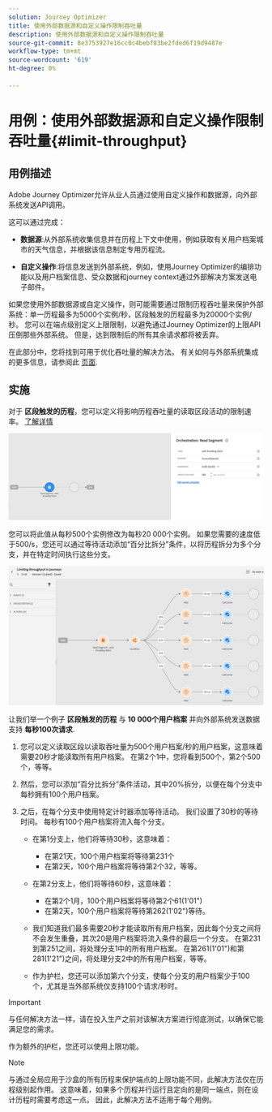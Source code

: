 ```yaml
---
solution: Journey Optimizer
title: 使用外部数据源和自定义操作限制吞吐量
description: 使用外部数据源和自定义操作限制吞吐量
source-git-commit: 8e3753927e16cc0c4bebf83be2fded6f19d9487e
workflow-type: tm+mt
source-wordcount: '619'
ht-degree: 0%

---
```



# 用例：使用外部数据源和自定义操作限制吞吐量{#limit-throughput}

## 用例描述

Adobe Journey Optimizer允许从业人员通过使用自定义操作和数据源，向外部系统发送API调用。

这可以通过完成：

* **数据源**:从外部系统收集信息并在历程上下文中使用，例如获取有关用户档案城市的天气信息，并根据该信息制定专用历程流。

* **自定义操作**:将信息发送到外部系统，例如，使用Journey Optimizer的编排功能以及用户档案信息、受众数据和journey context通过外部解决方案发送电子邮件。

如果您使用外部数据源或自定义操作，则可能需要通过限制历程吞吐量来保护外部系统：单一历程最多为5000个实例/秒，区段触发的历程最多为20000个实例/秒。 您可以在端点级别定义上限限制，以避免通过Journey Optimizer的上限API压倒那些外部系统。 但是，达到限制后的所有其余请求都将被丢弃。

在此部分中，您将找到可用于优化吞吐量的解决方法。 有关如何与外部系统集成的更多信息，请参阅此 [页面](../configuration/external-systems.md).

## 实施

对于 **区段触发的历程**，您可以定义将影响历程吞吐量的读取区段活动的限制速率。  [了解详情](../building-journeys/read-segment.md)

![](assets/limit-throughput-1.png)

您可以将此值从每秒500个实例修改为每秒20 000个实例。 如果您需要的速度低于500/s，您还可以通过等待活动添加“百分比拆分”条件，以将历程拆分为多个分支，并在特定时间执行这些分支。

![](assets/limit-throughput-2.png)

让我们举一个例子 **区段触发的历程** 与 **10 000个用户档案** 并向外部系统发送数据支持 **每秒100次请求**.

1. 您可以定义读取区段以读取吞吐量为500个用户档案/秒的用户档案，这意味着需要20秒才能读取所有用户档案。 在第2个1中，您将看到500个，第2个500个，等等。

1. 然后，您可以添加“百分比拆分”条件活动，其中20%拆分，以便在每个分支中每秒拥有100个用户档案。

1. 之后，在每个分支中使用特定计时器添加等待活动。 我们设置了30秒的等待时间。 每秒有100个用户档案将流入每个分支。

   * 在第1分支上，他们将等待30秒，这意味着：
      * 在第21天，100个用户档案将等待第231个
      * 在第2天，100个用户档案将等待第2个32，等等。
   * 在第2分支上，他们将等待60秒，这意味着：
      * 在第2个1月，100个用户档案将等待第2个61(1&#39;01&quot;)
      * 在第2天，100个用户档案将等待第262(1&#39;02&quot;)等待。
   * 我们知道我们最多需要20秒才能读取所有用户档案，因此每个分支之间将不会发生重叠，其次20是用户档案将流入条件的最后一个分支。 在第231到第251之间，将处理分支1中的所有用户档案。 在第261(1&#39;01&quot;)和第281(1&#39;21&quot;)之间，将处理分支2中的所有用户档案，等等。

   * 作为护栏，您还可以添加第六个分支，使每个分支的用户档案少于100个，尤其是当外部系统仅支持100个请求/秒时。



>[!IMPORTANT]
>
>与任何解决方法一样，请在投入生产之前对该解决方案进行彻底测试，以确保它能满足您的需求。

作为额外的护栏，您还可以使用上限功能。

>[!NOTE]
>
>与通过全局应用于沙盒的所有历程来保护端点的上限功能不同，此解决方法仅在历程级别起作用。 这意味着，如果多个历程并行运行且定向的是同一端点，则在设计历程时需要考虑这一点。 因此，此解决方法不适用于每个用例。

